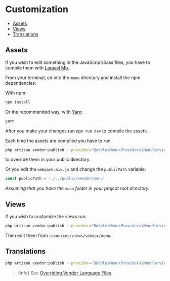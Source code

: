 # Customization

- [Assets](#assets)
- [Views](#views)
- [Translations](#translations)

## Assets

If you wish to edit something in the JavaScript/Sass files, you have to compile them with [Laravel Mix](http://laravel.com/docs/5.5/mix).

From your terminal, cd into the `menu` directory and install the npm dependencies:

With npm:

```bash
npm install
```

Or the recommended way, with [Yarn](http://yarnpkg.com/):

```bash
yarn 
```

After you make your changes run `npm run dev` to compile the assets.

Each time the assets are compiled you have to run 

```bash
php artisan vendor:publish --provider="Botble\Menu\Providers\MenuServiceProvider" --tag=assets --force
```
 
to override them in your public directory. 

Or you edit the `webpack.mix.js` and change the `publicPath` variable:

```javascript
const publicPath = './../public/vendor/menu'
```
_Assuming that you have the `menu` folder in your project root directory._

## Views

If you wish to customize the views run:

```bash
php artisan vendor:publish --provider="Botble\Menu\Providers\MenuServiceProvider" --tag=views --force
```

Then edit them from `resources/views/vendor/menu`.

## Translations

```bash
php artisan vendor:publish --provider="Botble\Menu\Providers\MenuServiceProvider" --tag=lang --force
```

> {info} See [Overriding Vendor Language Files](https://laravel.com/docs/5.5/localization#overriding-package-language-files).
